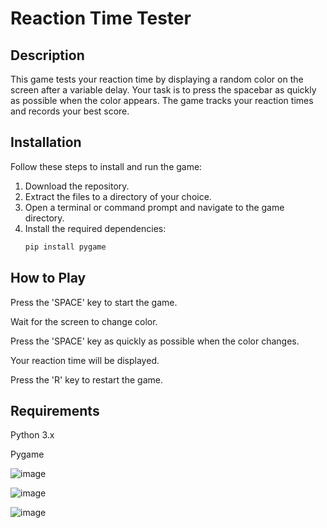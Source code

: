 # Reaction Time Tester

## Description
This game tests your reaction time by displaying a random color on the screen after a variable delay. Your task is to press the spacebar as quickly as possible when the color appears. The game tracks your reaction times and records your best score.

## Installation
Follow these steps to install and run the game:

1. Download the repository.
2. Extract the files to a directory of your choice.
3. Open a terminal or command prompt and navigate to the game directory.
4. Install the required dependencies:
   ```python
   pip install pygame

## How to Play
Press the 'SPACE' key to start the game.

Wait for the screen to change color.

Press the 'SPACE' key as quickly as possible when the color changes.

Your reaction time will be displayed.

Press the 'R' key to restart the game.

## Requirements
Python 3.x

Pygame

![image](https://github.com/user-attachments/assets/339a9666-dc83-4077-b98c-f5e4ea913fcc)

![image](https://github.com/user-attachments/assets/66e5b22b-5551-4803-bae5-12d7d48963b1)


![image](https://github.com/user-attachments/assets/37c4778f-46bd-4ff7-abdd-7ff134fadae0)

